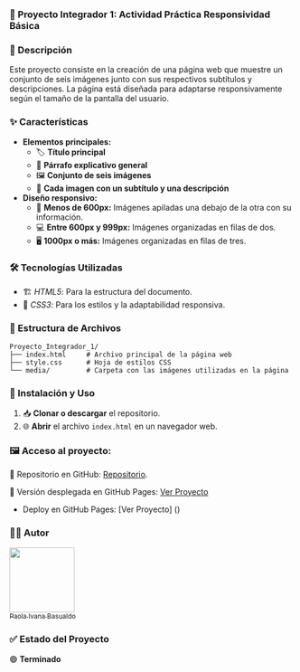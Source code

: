 ### 🚀 Proyecto Integrador 1: Actividad Práctica Responsividad Básica

### 📌 Descripción
Este proyecto consiste en la creación de una página web que muestre un conjunto de seis imágenes junto con sus respectivos subtítulos y descripciones. La página está diseñada para adaptarse responsivamente según el tamaño de la pantalla del usuario.

### ✨ Características
- **Elementos principales:**
  - 🏷️ **Título principal**
  - 📄 **Párrafo explicativo general**
  - 🖼️ **Conjunto de seis imágenes**
  - 📝 **Cada imagen con un subtítulo y una descripción**
- **Diseño responsivo:**
  - 📱 **Menos de 600px:** Imágenes apiladas una debajo de la otra con su información.
  - 💻 **Entre 600px y 999px:** Imágenes organizadas en filas de dos.
  - 🖥️ **1000px o más:** Imágenes organizadas en filas de tres.

### 🛠️ Tecnologías Utilizadas
- 🏗️ *HTML5*: Para la estructura del documento.
- 🎨 *CSS3*: Para los estilos y la adaptabilidad responsiva.

### 📂 Estructura de Archivos
```plaintext
Proyecto_Integrador_1/
├── index.html     # Archivo principal de la página web
├── style.css      # Hoja de estilos CSS
└── media/         # Carpeta con las imágenes utilizadas en la página
```


### 🔧 Instalación y Uso
1. 📥 **Clonar o descargar** el repositorio.
2. 🌐 **Abrir** el archivo `index.html` en un navegador web.

### 🖼️ Acceso al proyecto:
🔗 Repositorio en GitHub:
[Repositorio](https://github.com/PaolaBasualdo/responsividad-basica).

🔗 Versión desplegada en GitHub Pages:
[Ver Proyecto](https://paolabasualdo.github.io/responsividad-basica/)



- Deploy en GitHub Pages: [Ver Proyecto] ()

### 👩‍💻 Autor
[<img src="https://avatars.githubusercontent.com/u/117169838?v=4" width=115><br><sub>Paola Ivana Basualdo</sub>](https://github.com/PaolaBasualdo)

### ✅ Estado del Proyecto
🟢 **Terminado**
